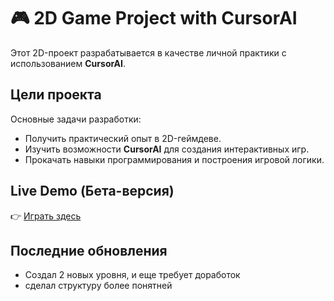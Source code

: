 # 🎮 2D Game Project with CursorAI

Этот 2D-проект разрабатывается в качестве личной практики с использованием **CursorAI**.

## Цели проекта

Основные задачи разработки:
- Получить практический опыт в 2D-геймдеве.
- Изучить возможности **CursorAI** для создания интерактивных игр.
- Прокачать навыки программирования и построения игровой логики.

## Live Demo (Бета-версия)
👉 [Играть здесь](https://zebro-pentest.github.io/Game_html_AI/Game_html/)

## Последние обновления
- Создал 2 новых уровня, и еще требует доработок
- сделал структуру более понятней
